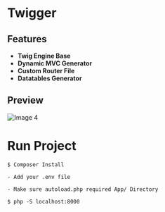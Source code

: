# Twigger

## Features

- **Twig Engine Base**
- **Dynamic MVC Generator**
- **Custom Router File**
- **Datatables Generator**

## Preview

<img src="https://i.postimg.cc/Tfm1BJ3q/mvc.webp" alt="Image 4">

# Run Project

```
$ Composer Install
```

```
- Add your .env file
```

```
- Make sure autoload.php required App/ Directory
```

```
$ php -S localhost:8000
```
